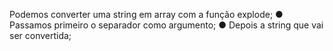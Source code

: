 Podemos converter uma string em array com a função explode; ● Passamos primeiro o separador como argumento; ● Depois a string que vai ser convertida;